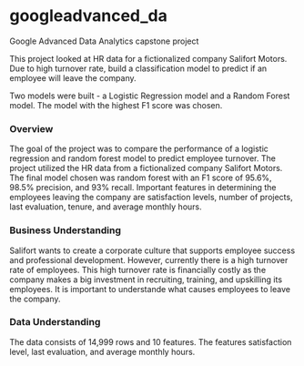 # googleadvanced_da
Google Advanced Data Analytics capstone project

This project looked at HR data for  a fictionalized company Salifort Motors. Due to high turnover rate, build a classification model to predict if an employee will leave the company.

Two models were built - a Logistic Regression model and a Random Forest model. The model with the highest F1 score was chosen.

### Overview
The goal of the project was to compare the performance of a logistic regression and random forest model to predict employee turnover.
The project utilized the HR data from a fictionalized company Salifort Motors.
The final model chosen was random forest with an F1 score of 95.6%, 98.5% precision, and 93% recall.
Important features in determining the employees leaving the company are satisfaction levels, number of projects, last evaluation, tenure, and average monthly hours.

### Business Understanding
Salifort wants to create a corporate culture that supports employee success and professional development. However, currently there is a high turnover rate of employees. This high turnover rate is financially costly as the company makes a big investment in recruiting, training, and upskilling its employees. It is important to understande what causes employees to leave the company.

### Data Understanding
The data consists of 14,999 rows and 10 features. The features satisfaction level, last evaluation, and average monthly hours.
